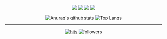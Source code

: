 <div align=center>
<img src="https://img.shields.io/badge/github-181717?style=for-the-badge&logo=github&logoColor=white">
<img src="https://img.shields.io/badge/JAVA-007396?style=for-the-badge&logo=java&logoColor=white">
<img src="https://img.shields.io/badge/Spring-6DB33F?style=for-the-badge&logo=Spring&logoColor=white">
<img src="https://img.shields.io/badge/mariaDB-003545?style=for-the-badge&logo=mariaDB&logoColor=white">
<div align=center>
 
![Anurag's github stats](https://github-readme-stats.vercel.app/api?username=JeongHoBBang&show_icons=true&theme=radical) [![Top Langs](https://github-readme-stats.vercel.app/api/top-langs/?username=JeongHoBBang&layout=compact&theme=dracula)](https://github.com/metleeha)
 
<hr>
 
[![hits](https://hits.seeyoufarm.com/api/count/incr/badge.svg?url=https%3A%2F%2Fgithub.com%2FJeongHoBBang&count_bg=%237A7A7A&title_bg=%23FFADCC&icon=reverbnation.svg&icon_color=%23FF0000&title=hits&edge_flat=false)](https://hits.seeyoufarm.com)
![followers](https://img.shields.io/github/followers/JeongHoBBang?style=social)
